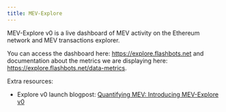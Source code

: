 ```yaml
---
title: MEV-Explore
---
```

MEV-Explore v0 is a live dashboard of MEV activity on the Ethereum network and MEV transactions explorer.

You can access the dashboard here: https://explore.flashbots.net and documentation about the metrics we are displaying here: https://explore.flashbots.net/data-metrics.

Extra resources:
*  Explore v0 launch blogpost: [Quantifying MEV: Introducing MEV-Explore v0](https://medium.com/flashbots/quantifying-mev-introducing-mev-explore-v0-5ccbee0f6d02)
